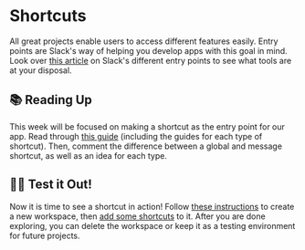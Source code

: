 # Shortcuts

All great projects enable users to access different features easily. Entry points are Slack's way of helping you develop apps with this goal in mind.  Look over [this article](https://api.slack.com/interactivity/entry-points) on Slack's different entry points to see what tools are at your disposal. 

## 📚 Reading Up 

This week will be focused on making a shortcut as the entry point for our app. Read through [this guide](https://api.slack.com/interactivity/shortcuts) (including the guides for each type of shortcut). Then, comment the difference between a global and message shortcut, as well as an idea for each type. 



## 🧑‍💻 Test it Out!

Now it is time to see a shortcut in action! Follow [these instructions](https://slack.com/help/articles/206845317-Create-a-Slack-workspace) to create a new workspace, then [add some shortcuts](https://bitdarlene.slack.com/apps/collection/shortcuts) to it. After you are done exploring, you can delete the workspace or keep it as a testing environment for future projects.


